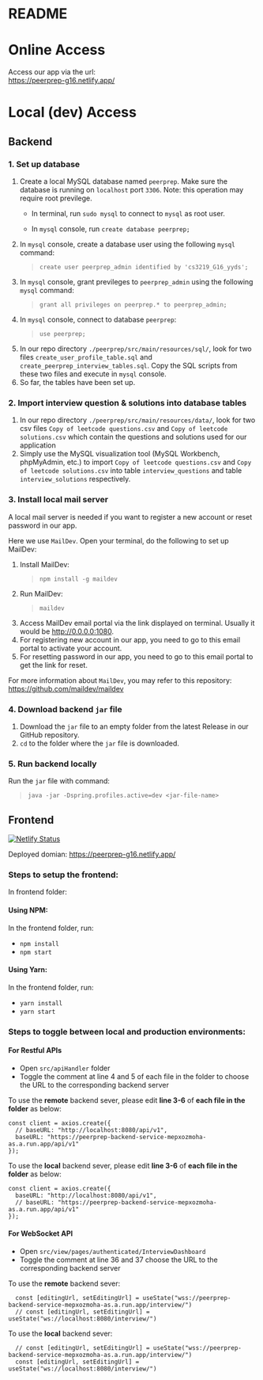 # README
# Online Access
Access our app via the url:\
https://peerprep-g16.netlify.app/

# Local (dev) Access
## Backend
### 1. Set up database
1. Create a local MySQL database named `peerprep`. Make sure the database is running on `localhost` port `3306`.
Note: this operation may require root previlege.
    * In terminal, run `sudo mysql` to connect to `mysql` as root user.

    * In `mysql` console, run `create database peerprep;`
2. In `mysql` console, create a database user using the following `mysql` command:
    > `create user peerprep_admin identified by 'cs3219_G16_yyds';`
3. In `mysql` console, grant previleges to `peerprep_admin` using the following `mysql` command:
    > `grant all privileges on peerprep.* to peerprep_admin;`
4. In `mysql` console, connect to database `peerprep`:
    > `use peerprep;`
5. In our repo directory `./peerprep/src/main/resources/sql/`, look for two files `create_user_profile_table.sql` and `create_peerprep_interview_tables.sql`. Copy the SQL scripts from these two files and execute in `mysql` console.
6. So far, the tables have been set up.

### 2. Import interview question & solutions into database tables
1. In our repo directory `./peerprep/src/main/resources/data/`, look for two csv files `Copy of leetcode questions.csv`
and `Copy of leetcode solutions.csv` which contain the questions and solutions used for our application
2. Simply use the MySQL visualization tool (MySQL Workbench, phpMyAdmin, etc.) to import `Copy of leetcode questions.csv`
and `Copy of leetcode solutions.csv` into table `interview_questions` and table `interview_solutions` respectively.

### 3. Install local mail server
A local mail server is needed if you want to register a new account or reset password in our app.

Here we use `MailDev`. Open your terminal, do the following to set up MailDev:

1. Install MailDev:
    > `npm install -g maildev`
2. Run MailDev:
    > `maildev`
3. Access MailDev email portal via the link displayed on terminal. Usually it would be http://0.0.0.0:1080.
4. For registering new account in our app, you need to go to this email portal to activate your account.
5. For resetting password in our app, you need to go to this email portal to get the link for reset.

For more information about `MailDev`, you may refer to this repository: https://github.com/maildev/maildev

### 4. Download backend `jar` file
1. Download the `jar` file to an empty folder from the latest Release in our GitHub repository.
2. `cd` to the folder where the `jar` file is downloaded.

### 5. Run backend locally
Run the `jar` file with command:
> `java -jar -Dspring.profiles.active=dev <jar-file-name>`

## Frontend

[![Netlify Status](https://api.netlify.com/api/v1/badges/f2e9a54e-5ad3-474d-b77e-fc2977f8102f/deploy-status)](https://app.netlify.com/sites/peerprep-g16/deploys)

Deployed domian: https://peerprep-g16.netlify.app/

### Steps to setup the frontend:
In frontend folder:
#### Using NPM:
In the frontend folder, run:
- `npm install`
- `npm start`

#### Using Yarn:
In the frontend folder, run:
- `yarn install`
- `yarn start`

### Steps to toggle between local and production environments:
#### For Restful APIs
- Open `src/apiHandler` folder
- Toggle the comment at line 4 and 5 of each file in the folder to choose the URL to the corresponding backend server

To use the **remote** backend sever, please edit **line 3-6** of **each file in the folder** as below: 
```
const client = axios.create({
  // baseURL: "http://localhost:8080/api/v1",
  baseURL: "https://peerprep-backend-service-mepxozmoha-as.a.run.app/api/v1"
});
```

To use the **local** backend sever, please edit **line 3-6** of **each file in the folder** as below: 
```
const client = axios.create({
  baseURL: "http://localhost:8080/api/v1",
  // baseURL: "https://peerprep-backend-service-mepxozmoha-as.a.run.app/api/v1"
});
```
#### For WebSocket API
- Open `src/view/pages/authenticated/InterviewDashboard`
- Toggle the comment at line 36 and 37 choose the URL to the corresponding backend server

To use the **remote** backend sever:
```
  const [editingUrl, setEditingUrl] = useState("wss://peerprep-backend-service-mepxozmoha-as.a.run.app/interview/")
  // const [editingUrl, setEditingUrl] = useState("ws://localhost:8080/interview/")
```

To use the **local** backend sever:
```
  // const [editingUrl, setEditingUrl] = useState("wss://peerprep-backend-service-mepxozmoha-as.a.run.app/interview/")
  const [editingUrl, setEditingUrl] = useState("ws://localhost:8080/interview/")
```


